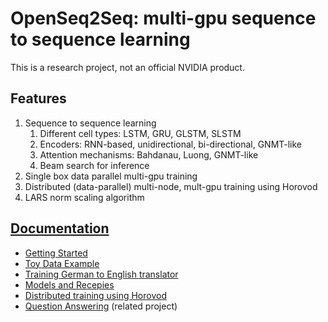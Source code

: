 # OpenSeq2Seq: multi-gpu sequence to sequence learning
This is a research project, not an official NVIDIA product.

## Features
1. Sequence to sequence learning
   1. Different cell types: LSTM, GRU, GLSTM, SLSTM
   2. Encoders: RNN-based, unidirectional, bi-directional, GNMT-like
   3. Attention mechanisms: Bahdanau, Luong, GNMT-like
   4. Beam search for inference
2. Single box data parallel multi-gpu training
3. Distributed (data-parallel) multi-node, mult-gpu training using Horovod
4. LARS norm scaling algorithm


## [Documentation](https://github.com/NVIDIA/OpenSeq2Seq/wiki)

* [Getting Started](https://github.com/NVIDIA/OpenSeq2Seq/wiki/Getting-started)
* [Toy Data Example](https://github.com/NVIDIA/OpenSeq2Seq/wiki/Toy-data-example)
* [Training German to English translator](https://github.com/NVIDIA/OpenSeq2Seq/wiki/Training-German-to-English-translator)
* [Models and Recepies](https://github.com/NVIDIA/OpenSeq2Seq/wiki/Models-and-Recepies)
* [Distributed training using Horovod](https://github.com/NVIDIA/OpenSeq2Seq/wiki/Distributed-training)
* [Question Answering](https://github.com/NVIDIA/OpenSeq2Seq/blob/master/QuestionAnswering/README.md) (related project)
